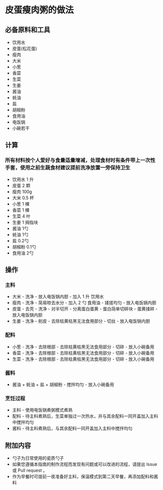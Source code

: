 # 皮蛋瘦肉粥的做法

## 必备原料和工具

* 饮用水
* 皮蛋(松花蛋)
* 瘦肉
* 大米
* 小葱
* 香菜
* 生菜
* 生姜
* 酱油
* 蚝油
* 盐
* 胡椒粉
* 食用油
* 电饭锅
* 小碗若干

## 计算

### 所有材料按个人爱好与食量适量增减，处理食材时有条件带上一次性手套，使用之前生蔬食材建议提前洗净放置一旁保持卫生

* 饮用水 1 升
* 皮蛋 2 颗
* 瘦肉 100g
* 大米 0.5 杯
* 小葱 1 棵
* 香菜 1 棵
* 生菜 4 叶
* 生姜 1 拇指块
* 酱油 1勺
* 蚝油 1勺
* 盐 0.2勺
* 胡椒粉 0.1勺
* 食用油 2勺

## 操作

### 主料

* 大米 - 洗净 - 放入电饭锅内胆 - 加入 1 升 饮用水
* 瘦肉 - 洗净 - 简易晾去水分 - 加入 2 勺 食用油 - 揉搓均匀 - 放入电饭锅内胆
* 皮蛋 - 去壳 - 洗净 - 对半切开 - 分离蛋白蛋黄 - 蛋白简单切碎块 - 蛋黄揉碎 - 放入电饭锅内胆
* 生姜 - 洗净 - 削皮 - 去除枯黄枯黑无法食用部分 - 切丝 - 放入电饭锅内胆

### 配料

* 小葱 - 洗净 - 去除根部 - 去除枯黄枯黑无法食用部分 - 切碎 - 放入小碗备用
* 香菜 - 洗净 - 去除根部 - 去除枯黄枯黑无法食用部分 - 切碎 - 放入小碗备用
* 生菜 - 洗净 - 去除根部 - 去除枯黄枯黑无法食用部分 - 切碎 - 放入小碗备用

### 酱料

* 酱油 + 蚝油 + 盐 + 胡椒粉 - 搅拌均匀 - 放入小碗备用

### 烹饪过程

* 主料 - 使用电饭锅煮粥模式煮熟
* 配料 - 待主料煮熟后，生菜单独过一次热水，并与其余配料一同开盖加入主料中搅拌均匀
* 酱料 - 待主料煮熟后，与其余配料一同开盖加入主料中搅拌均匀

## 附加内容

* 勺子为日常使用的瓷质勺子
* 如果您遵循本指南的制作流程而发现有问题或可以改进的流程，请提出 Issue 或 Pull request 。
* 作为早餐时可提前一夜准备好主料，保温模式到第二天早餐，再添加配料和酱料
